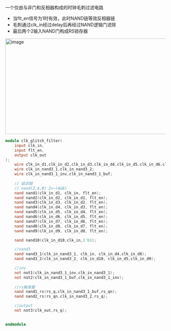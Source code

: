 一个仅由与非门和反相器构成的时钟毛刺过滤电路
 - 当flt_en信号为1时有效，此时NAND链等效反相器链
 - 毛刺通过clk_in经过delay后再经过NAND逻辑门滤除
 - 最后两个2输入NAND门构成RS锁存器

<img width="600" height="300" alt="image" src="https://github.com/user-attachments/assets/c47d7388-c092-457d-a618-6278e8b9eb46" />


```verilog
module clk_glitch_filter(
    input clk_in,
    input flt_en,
    output clk_out
);
    wire clk_in_d1,clk_in_d2,clk_in_d3,clk_in_d4,clk_in_d5,clk_in_d6,clk_in_d7,clk_in_d8,clk_in_d9;
    wire clk_in_nand3_1,clk_in_nand3_2;
    wire clk_in_nand3_1_inv,clk_in_nand3_1_buf;
    
    // 延迟链
    // nand(Z,A,B) Z=~(A&B)
    nand nand1(clk_in_d1, clk_in, flt_en);
    nand nand2(clk_in_d2, clk_in_d1, flt_en);
    nand nand3(clk_in_d3, clk_in_d2, flt_en);
    nand nand4(clk_in_d4, clk_in_d3, flt_en);
    nand nand5(clk_in_d5, clk_in_d4, flt_en);
    nand nand6(clk_in_d6, clk_in_d5, flt_en);
    nand nand7(clk_in_d7, clk_in_d6, flt_en);
    nand nand8(clk_in_d8, clk_in_d7, flt_en);
    nand nand9(clk_in_d9, clk_in_d8, flt_en);

    nand nand10(clk_in_d10,clk_in,1'b1);

    //nand3
    nand nand3_1(clk_in_nand3_1, clk_in, clk_in_d4,clk_in_d8);
    nand nand3_2(clk_in_nand3_2, clk_in_d10, clk_in_d5,clk_in_d9);

    //inv
    not not1(clk_in_nand3_1_inv,clk_in_nand3_1);
    not not2(clk_in_nand3_1_buf,clk_in_nand3_1_inv);
    
    //rs触发器
    nand nand1_rs(rs_q,clk_in_nand3_1_buf,rs_qn);
    nand nand2_rs(rs_qn,clk_in_nand3_2,rs_q);

    //output
    not not3(clk_out,rs_q);
    

endmodule

```
